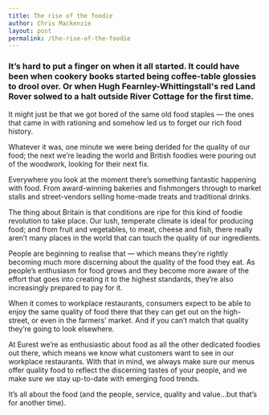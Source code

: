 ```yaml
---
title: The rise of the foodie
author: Chris Mackenzie
layout: post
permalink: /the-rise-of-the-foodie
---
```


### It’s hard to put a finger on when it all started. It could have been when cookery books started being coffee-table glossies to drool over. Or when Hugh Fearnley-Whittingstall's red Land Rover solwed to a halt outside River Cottage for the first time. 

It might just be that we got bored of the same old food staples — the ones that came in with rationing and somehow led us to forget our rich food history.

Whatever it was, one minute we were being derided for the quality of our food; the next we’re leading the world and British foodies were pouring out of the woodwork, looking for their next fix.

Everywhere you look at the moment there’s something fantastic happening with food. From award-winning bakeries and fishmongers through to market stalls and street-vendors selling home-made treats and traditional drinks.

The thing about Britain is that conditions are ripe for this kind of foodie revolution to take place. Our lush, temperate climate is ideal for producing food; and from fruit and vegetables, to meat, cheese and fish, there really aren’t many places in the world that can touch the quality of our ingredients.

People are beginning to realise that — which means they’re rightly becoming much more discerning about the quality of the food they eat. As people’s enthusiasm for food grows and they become more aware of the effort that goes into creating it to the highest standards, they’re also increasingly prepared to pay for it. 

When it comes to workplace restaurants, consumers expect to be able to enjoy the same quality of food there that they can get out on the high-street, or even in the farmers’ market. And if you can’t match that quality they’re going to look elsewhere.

At Eurest we’re as enthusiastic about food as all the other dedicated foodies out there, which means we know what customers want to see in our workplace restaurants. With that in mind, we always make sure our menus offer quality food to reflect the discerning tastes of your people, and we make sure we stay up-to-date with emerging food trends.

It’s all about the food (and the people, service, quality and value...but that’s for another time). 
